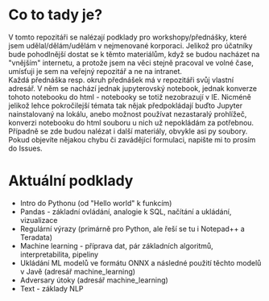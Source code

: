 # Co to tady je?
V tomto repozitáři se nalézají podklady pro workshopy/přednášky, které jsem udělal/dělám/udělám v nejmenované korporaci. Jelikož pro účatníky bude pohodlnější dostat se k těmto materiálům, když se budou nacházet na "vnějším" internetu, a protože jsem na věci stejně pracoval ve volné čase, umísťuji je sem na veřejný repozitář a ne na intranet.  
Každá přednáška resp. okruh přednášek má v repozitáři svůj vlastní adresář. V něm se nachází jednak jupyterovský notebook, jednak konverze tohoto notebooku do html - notebooky se totiž nezobrazují v IE. Nicméně jelikož lehce pokročilejší témata tak nějak předpokládají buďto Jupyter nainstalovaný na lokálu, anebo možnost používat nezastaralý prohlížeč, konverzi notebooku do html souboru u nich už nepokládám za potřebnou. Případně se zde budou nalézat i další materiály, obvykle asi py soubory.  
Pokud objevíte nějakou chybu či zavádějící formulaci, napište mi to prosím do Issues.  

# Aktuální podklady  
- Intro do Pythonu (od "Hello world" k funkcím)  
- Pandas - základní ovládání, analogie k SQL, načítání a ukládání, vizualizace  
- Regulární výrazy (primárně pro Python, ale řeší se tu i Notepad++ a Teradata)  
- Machine learning - příprava dat, pár základních algoritmů, interpretabilita, pipeliny
- Ukládání ML modelů ve formátu ONNX a následné použití těchto modelů v Javě (adresář machine_learning)
- Adversary útoky (adresář machine_learning)
- Text - základy NLP  
